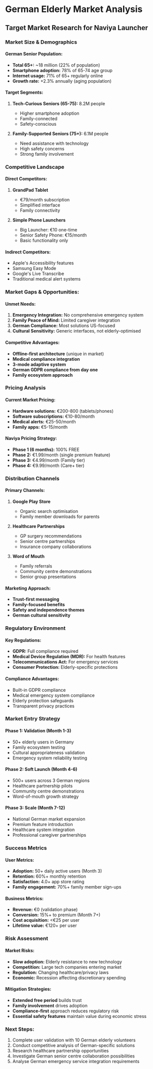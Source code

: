 # German Elderly Market Analysis
## Target Market Research for Naviya Launcher

### Market Size & Demographics

#### German Senior Population:
- **Total 65+:** ~18 million (22% of population)
- **Smartphone adoption:** 78% of 65-74 age group
- **Internet usage:** 71% of 65+ regularly online
- **Growth rate:** +2.3% annually (aging population)

#### Target Segments:
1. **Tech-Curious Seniors (65-75):** 8.2M people
   - Higher smartphone adoption
   - Family-connected
   - Safety-conscious

2. **Family-Supported Seniors (75+):** 6.1M people
   - Need assistance with technology
   - High safety concerns
   - Strong family involvement

### Competitive Landscape

#### Direct Competitors:
1. **GrandPad Tablet**
   - €79/month subscription
   - Simplified interface
   - Family connectivity

2. **Simple Phone Launchers**
   - Big Launcher: €10 one-time
   - Senior Safety Phone: €15/month
   - Basic functionality only

#### Indirect Competitors:
- Apple's Accessibility features
- Samsung Easy Mode
- Google's Live Transcribe
- Traditional medical alert systems

### Market Gaps & Opportunities:

#### Unmet Needs:
1. **Emergency Integration:** No comprehensive emergency system
2. **Family Peace of Mind:** Limited caregiver integration
3. **German Compliance:** Most solutions US-focused
4. **Cultural Sensitivity:** Generic interfaces, not elderly-optimised

#### Competitive Advantages:
- **Offline-first architecture** (unique in market)
- **Medical compliance integration**
- **3-mode adaptive system**
- **German GDPR compliance from day one**
- **Family ecosystem approach**

### Pricing Analysis

#### Current Market Pricing:
- **Hardware solutions:** €200-800 (tablets/phones)
- **Software subscriptions:** €10-80/month
- **Medical alerts:** €25-50/month
- **Family apps:** €5-15/month

#### Naviya Pricing Strategy:
- **Phase 1 (6 months):** 100% FREE
- **Phase 2:** €1.99/month (single premium feature)
- **Phase 3:** €4.99/month (Family tier)
- **Phase 4:** €9.99/month (Care+ tier)

### Distribution Channels

#### Primary Channels:
1. **Google Play Store**
   - Organic search optimisation
   - Family member downloads for parents

2. **Healthcare Partnerships**
   - GP surgery recommendations
   - Senior centre partnerships
   - Insurance company collaborations

3. **Word of Mouth**
   - Family referrals
   - Community centre demonstrations
   - Senior group presentations

#### Marketing Approach:
- **Trust-first messaging**
- **Family-focused benefits**
- **Safety and independence themes**
- **German cultural sensitivity**

### Regulatory Environment

#### Key Regulations:
- **GDPR:** Full compliance required
- **Medical Device Regulation (MDR):** For health features
- **Telecommunications Act:** For emergency services
- **Consumer Protection:** Elderly-specific protections

#### Compliance Advantages:
- Built-in GDPR compliance
- Medical emergency system compliance
- Elderly protection safeguards
- Transparent privacy practices

### Market Entry Strategy

#### Phase 1: Validation (Month 1-3)
- 50+ elderly users in Germany
- Family ecosystem testing
- Cultural appropriateness validation
- Emergency system reliability testing

#### Phase 2: Soft Launch (Month 4-6)
- 500+ users across 3 German regions
- Healthcare partnership pilots
- Community centre demonstrations
- Word-of-mouth growth strategy

#### Phase 3: Scale (Month 7-12)
- National German market expansion
- Premium feature introduction
- Healthcare system integration
- Professional caregiver partnerships

### Success Metrics

#### User Metrics:
- **Adoption:** 50+ daily active users (Month 3)
- **Retention:** 60%+ monthly retention
- **Satisfaction:** 4.0+ app store rating
- **Family engagement:** 70%+ family member sign-ups

#### Business Metrics:
- **Revenue:** €0 (validation phase)
- **Conversion:** 15%+ to premium (Month 7+)
- **Cost acquisition:** <€25 per user
- **Lifetime value:** €120+ per user

### Risk Assessment

#### Market Risks:
- **Slow adoption:** Elderly resistance to new technology
- **Competition:** Large tech companies entering market
- **Regulation:** Changing healthcare/privacy laws
- **Economic:** Recession affecting discretionary spending

#### Mitigation Strategies:
- **Extended free period** builds trust
- **Family involvement** drives adoption
- **Compliance-first** approach reduces regulatory risk
- **Essential safety features** maintain value during economic stress

### Next Steps:
1. Complete user validation with 10 German elderly volunteers
2. Conduct competitive analysis of German-specific solutions
3. Research healthcare partnership opportunities
4. Investigate German senior centre collaboration possibilities
5. Analyse German emergency service integration requirements
